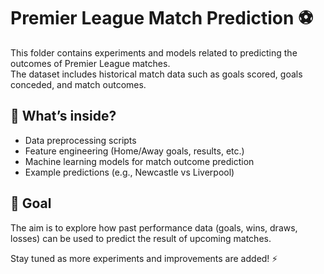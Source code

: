 # Premier League Match Prediction ⚽

This folder contains experiments and models related to predicting the outcomes of Premier League matches.  
The dataset includes historical match data such as goals scored, goals conceded, and match outcomes.  

## 🔹 What’s inside?
- Data preprocessing scripts  
- Feature engineering (Home/Away goals, results, etc.)  
- Machine learning models for match outcome prediction  
- Example predictions (e.g., Newcastle vs Liverpool)  

## 🚀 Goal
The aim is to explore how past performance data (goals, wins, draws, losses) can be used to predict the result of upcoming matches.  

Stay tuned as more experiments and improvements are added! ⚡

